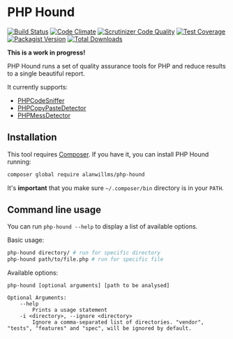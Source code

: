 # PHP Hound

[![Build Status](https://travis-ci.org/alanwillms/php-hound.svg?branch=master)](https://travis-ci.org/alanwillms/php-hound)
[![Code Climate](https://codeclimate.com/github/alanwillms/php-hound/badges/gpa.svg)](https://codeclimate.com/github/alanwillms/php-hound)
[![Scrutinizer Code Quality](https://scrutinizer-ci.com/g/alanwillms/php-hound/badges/quality-score.png?b=master)](https://scrutinizer-ci.com/g/alanwillms/php-hound/?branch=master)
[![Test Coverage](https://codeclimate.com/github/alanwillms/php-hound/badges/coverage.svg)](https://codeclimate.com/github/alanwillms/php-hound/coverage)
[![Packagist Version](https://img.shields.io/packagist/v/alanwillms/php-hound.svg)](https://packagist.org/packages/alanwillms/php-hound)
[![Total Downloads](https://img.shields.io/packagist/dt/alanwillms/php-hound.svg)](https://packagist.org/packages/alanwillms/php-hound)

**This is a work in progress!**

PHP Hound runs a set of quality assurance tools for PHP and reduce results to
a single beautiful report.

It currently supports:

* [PHPCodeSniffer](https://github.com/squizlabs/PHP_CodeSniffer)
* [PHPCopyPasteDetector](https://github.com/sebastianbergmann/phpcpd)
* [PHPMessDetector](https://github.com/phpmd/phpmd)

## Installation

This tool requires [Composer](https://getcomposer.org). If you have it, you can
install PHP Hound running:

```bash
composer global require alanwillms/php-hound
```

It's **important** that you make sure `~/.composer/bin` directory is in your
`PATH`.

## Command line usage

You can run `php-hound --help` to display a list of available options.

Basic usage:

```bash
php-hound directory/ # run for specific directory
php-hound path/to/file.php # run for specific file
```

Available options:

```
php-hound [optional arguments] [path to be analysed]

Optional Arguments:
    --help
        Prints a usage statement
    -i <directory>, --ignore <directory>
        Ignore a comma-separated list of directories. "vendor", "tests", "features" and "spec", will be ignored by default.
```
